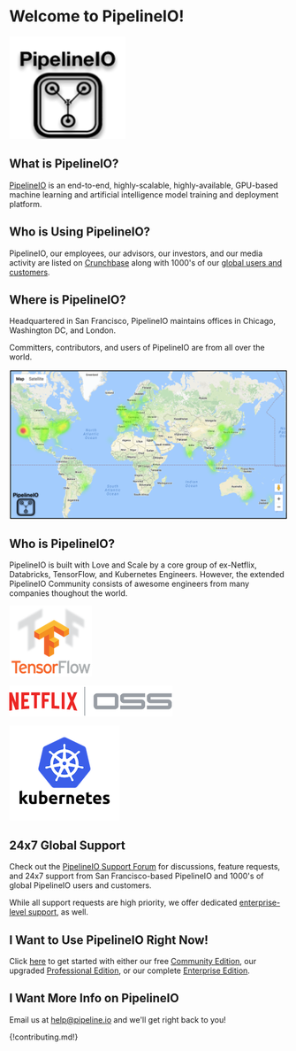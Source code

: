 # Welcome to PipelineIO! 

![PipelineIO](/img/pipeline-io-logo-shadow-210x186.png)

## What is PipelineIO?
[PipelineIO](http://pipeline.io/) is an end-to-end, highly-scalable, highly-available, GPU-based machine learning and artificial intelligence model training and deployment platform.

## Who is Using PipelineIO?
PipelineIO, our employees, our advisors, our investors, and our media activity are listed on [Crunchbase](https://www.crunchbase.com/organization/pipelineio) along with 1000's of our [global users and customers](https://www.crunchbase.com/organization/pipelineio/customers).

## Where is PipelineIO?
Headquartered in San Francisco, PipelineIO maintains offices in Chicago, Washington DC, and London.

Committers, contributors, and users of PipelineIO are from all over the world.

![PipelineIO Global Community](/img/pipelineio-geo-border-no-stars.png)

## Who is PipelineIO?
PipelineIO is built with Love and Scale by a core group of ex-Netflix, Databricks, TensorFlow, and Kubernetes Engineers.  However, the extended PipelineIO Community consists of awesome engineers from many companies thoughout the world. 

![Tensorflow](/img/tensorflow-logo-150x128.png)

![Netflix](/img/netflixoss-logo-white-295x55.png) 

![Kubernetes](/img/kubernetes-logo-200x171.png)

## 24x7 Global Support
Check out the [PipelineIO Support Forum](https://pipelineio.zendesk.com) for discussions, feature requests, and 24x7 support from San Francisco-based PipelineIO and 1000's of global PipelineIO users and customers.

While all support requests are high priority, we offer dedicated [enterprise-level support](products/index.md), as well.

## I Want to Use PipelineIO Right Now!
Click [here](products/index.md) to get started with either our free [Community Edition](products/index.md), our upgraded [Professional Edition](products/index.md), or our complete [Enterprise Edition](products/index.md).

## I Want More Info on PipelineIO
Email us at [help@pipeline.io](mailto:help@pipeline.io) and we'll get right back to you!

{!contributing.md!}
